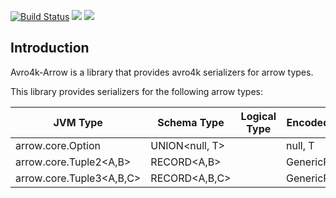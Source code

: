 [![Build Status](https://travis-ci.org/avro-kotlin/avro4k-arrow.svg?branch=master)](https://travis-ci.org/avro-kotlin/avro4k-arrow)
[<img src="https://img.shields.io/maven-central/v/com.sksamuel.avro4k/avro4k-arrow.svg?label=latest%20release"/>](http://search.maven.org/#search%7Cga%7C1%7Cavro4k)
[<img src="https://img.shields.io/nexus/s/https/oss.sonatype.org/com.sksamuel.avro4k/avro4k-arrow.svg?label=latest%20snapshot&style=plastic"/>](https://oss.sonatype.org/content/repositories/snapshots/com/sksamuel/avro4k/avro4k-arrow/)


## Introduction

Avro4k-Arrow is a library that provides avro4k serializers for arrow types.

This library provides serializers for the following arrow types:

| JVM Type                   	| Schema Type   	| Logical Type     	| Encoded Type |
|------------------------------	|---------------	|------------------	| ------------ |
| arrow.core.Option<T>          | UNION<null, T>    |                   | null, T |
| arrow.core.Tuple2<A,B>        | RECORD<A,B>       |                   | GenericRecord |
| arrow.core.Tuple3<A,B,C>      | RECORD<A,B,C>     |                   | GenericRecord |

